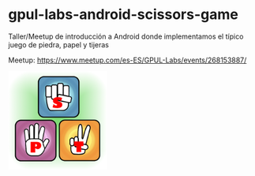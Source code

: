 # gpul-labs-android-scissors-game
Taller/Meetup de introducción a Android donde implementamos el típico juego de piedra, papel y tijeras

Meetup: https://www.meetup.com/es-ES/GPUL-Labs/events/268153887/

<img src="./assets/logo.png" width="200" height="200">
